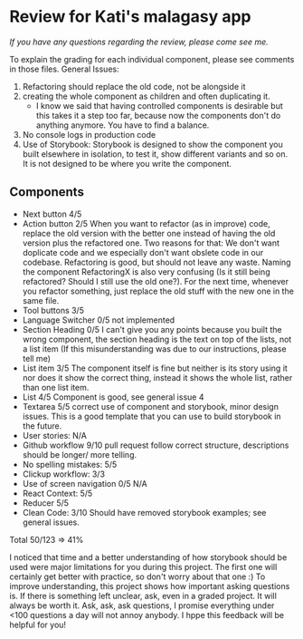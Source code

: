 # Review for Kati's malagasy app

_If you have any questions regarding the review, please come see me._

To explain the grading for each individual component, please see comments in those files.
General Issues:

1. Refactoring should replace the old code, not be alongside it
2. creating the whole component as children and often duplicating it.
   - I know we said that having controlled components is desirable but this takes it a step too far, because now the components don't do anything anymore. You have to find a balance.
3. No console logs in production code
4. Use of Storybook: Storybook is designed to show the component you built elsewhere in isolation, to test it, show different variants and so on. It is not designed to be where you write the component.

## Components

- Next button 4/5
- Action button 2/5 When you want to refactor (as in improve) code, replace the old version with the better one instead of having the old version plus the refactored one. Two reasons for that: We don't want doplicate code and we especially don't want obslete code in our codebase. Refactoring is good, but should not leave any waste. Naming the component RefactoringX is also very confusing (Is it still being refactored? Should I still use the old one?). For the next time, whenever you refactor something, just replace the old stuff with the new one in the same file.
- Tool buttons 3/5
- Language Switcher 0/5 not implemented
- Section Heading 0/5 I can't give you any points because you built the wrong component, the section heading is the text on top of the lists, not a list item (If this misunderstanding was due to our instructions, please tell me)
- List item 3/5 The component itself is fine but neither is its story using it nor does it show the correct thing, instead it shows the whole list, rather than one list item.
- List 4/5 Component is good, see general issue 4
- Textarea 5/5 correct use of component and storybook, minor design issues. This is a good template that you can use to build storybook in the future.
- User stories: N/A
- Github workflow 9/10 pull request follow correct structure, descriptions should be longer/ more telling.
- No spelling mistakes: 5/5
- Clickup workflow: 3/3
- Use of screen navigation 0/5 N/A
- React Context: 5/5
- Reducer 5/5
- Clean Code: 3/10 Should have removed storybook examples; see general issues.

Total 50/123 => 41%

I noticed that time and a better understanding of how storybook should be used were major limitations for you during this project. The first one will certainly get better with practice, so don't worry about that one :)
To improve understanding, this project shows how important asking questions is. If there is something left unclear, ask, even in a graded project. It will always be worth it. Ask, ask, ask questions, I promise everything under <100 questions a day will not annoy anybody. I hppe this feedback will be helpful for you!
